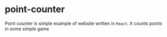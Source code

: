 # point-counter

Point counter is simple example of website written in `React`. It counts points in some simple game
